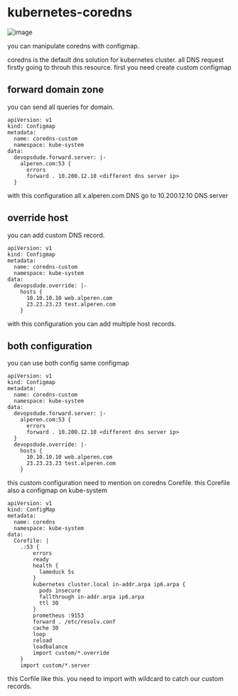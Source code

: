 # kubernetes-coredns

![image](https://github.com/alperen-selcuk/kubernetes-coredns/assets/78741582/c6c232b6-2133-4937-8fa8-746418b0fb5b)


you can manipulate coredns with configmap.

coredns is the default dns solution for kubernetes cluster. all DNS request firstly going to throuh this resource.  first you need create custom configmap


## forward domain zone

you can send all queries for domain. 



```
apiVersion: v1
kind: Configmap
metadata:
  name: coredns-custom
  namespace: kube-system
data:
  devopsdude.forward.server: |-
    alperen.com:53 {
      errors
      forward . 10.200.12.10 <different dns server ip>
  }
```

with this configuration all x.alperen.com DNS go to 10.200.12.10 DNS server

## override host

you can add custom DNS record.

```
apiVersion: v1
kind: Configmap
metadata:
  name: coredns-custom
  namespace: kube-system
data:
  devopsdude.override: |-
    hosts {
      10.10.10.10 web.alperen.com
      23.23.23.23 test.alperen.com
    }
```

with this configuration you can add multiple host records.

## both configuration

you can use both config same configmap

```
apiVersion: v1
kind: Configmap
metadata:
  name: coredns-custom
  namespace: kube-system
data:
  devopsdude.forward.server: |-
    alperen.com:53 {
      errors
      forward . 10.200.12.10 <different dns server ip>
  }
  devopsdude.override: |-
    hosts {
      10.10.10.10 web.alperen.com
      23.23.23.23 test.alperen.com
    }
```

this custom configuration need to mention on coredns Corefile. this Corefile also a configmap on kube-system



```
apiVersion: v1
kind: ConfigMap
metadata:
  name: coredns
  namespace: kube-system
data:
  Corefile: |
    .:53 {
        errors
        ready
        health {
          lameduck 5s
        }
        kubernetes cluster.local in-addr.arpa ip6.arpa {
          pods insecure
          fallthrough in-addr.arpa ip6.arpa
          ttl 30
        }
        prometheus :9153
        forward . /etc/resolv.conf
        cache 30
        loop
        reload
        loadbalance
        import custom/*.override
    }
    import custom/*.server
```

this Corfile like this. you need to import with wildcard to catch our custom records.

